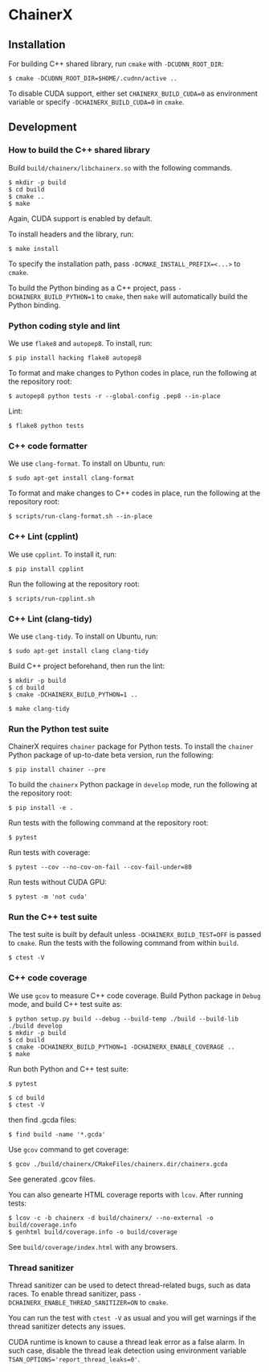 # ChainerX

## Installation

For building C++ shared library, run `cmake` with `-DCUDNN_ROOT_DIR`:

```shell-session
$ cmake -DCUDNN_ROOT_DIR=$HOME/.cudnn/active ..
```

To disable CUDA support, either set `CHAINERX_BUILD_CUDA=0` as environment variable or specify `-DCHAINERX_BUILD_CUDA=0` in `cmake`.

## Development

### How to build the C++ shared library

Build `build/chainerx/libchainerx.so` with the following commands.

```shell-session
$ mkdir -p build
$ cd build
$ cmake ..
$ make
```

Again, CUDA support is enabled by default.

To install headers and the library, run:

```shell-session
$ make install
```

To specify the installation path, pass `-DCMAKE_INSTALL_PREFIX=<...>` to `cmake`.

To build the Python binding as a C++ project, pass `-DCHAINERX_BUILD_PYTHON=1` to `cmake`,
then `make` will automatically build the Python binding.

### Python coding style and lint

We use `flake8` and `autopep8`. To install, run:

```
$ pip install hacking flake8 autopep8
```

To format and make changes to Python codes in place, run the following at the repository root:

```
$ autopep8 python tests -r --global-config .pep8 --in-place
```

Lint:

```
$ flake8 python tests
```

### C++ code formatter

We use `clang-format`. To install on Ubuntu, run:

```
$ sudo apt-get install clang-format
```

To format and make changes to C++ codes in place, run the following at the repository root:

```shell-session
$ scripts/run-clang-format.sh --in-place
```

### C++ Lint (cpplint)

We use `cpplint`. To install it, run:

```shell-session
$ pip install cpplint
```

Run the following at the repository root:

```shell-session
$ scripts/run-cpplint.sh
```

### C++ Lint (clang-tidy)

We use `clang-tidy`. To install on Ubuntu, run:

```
$ sudo apt-get install clang clang-tidy
```

Build C++ project beforehand, then run the lint:

```
$ mkdir -p build
$ cd build
$ cmake -DCHAINERX_BUILD_PYTHON=1 ..

$ make clang-tidy
```

### Run the Python test suite

ChainerX requires `chainer` package for Python tests. To install the `chainer` Python package of up-to-date beta version, run the following:

```shell-session
$ pip install chainer --pre
```

To build the `chainerx` Python package in `develop` mode, run the following at the repository root:

```shell-session
$ pip install -e .
```

Run tests with the following command at the repository root:

```shell-session
$ pytest
```

Run tests with coverage:

```shell-session
$ pytest --cov --no-cov-on-fail --cov-fail-under=80
```

Run tests without CUDA GPU:

```shell-session
$ pytest -m 'not cuda'
```

### Run the C++ test suite

The test suite is built by default unless `-DCHAINERX_BUILD_TEST=OFF` is passed to `cmake`.
Run the tests with the following command from within `build`.

```shell-session
$ ctest -V
```

### C++ code coverage

We use `gcov` to measure C++ code coverage.
Build Python package in `Debug` mode, and build C++ test suite as:

```
$ python setup.py build --debug --build-temp ./build --build-lib ./build develop
$ mkdir -p build
$ cd build
$ cmake -DCHAINERX_BUILD_PYTHON=1 -DCHAINERX_ENABLE_COVERAGE ..
$ make
```

Run both Python and C++ test suite:

```shell-session
$ pytest

$ cd build
$ ctest -V
```

then find .gcda files:

```shell-session
$ find build -name '*.gcda'
```

Use `gcov` command to get coverage:

```shell-session
$ gcov ./build/chainerx/CMakeFiles/chainerx.dir/chainerx.gcda
```

See generated .gcov files.

You can also genearte HTML coverage reports with `lcov`. After running tests:

```shell-session
$ lcov -c -b chainerx -d build/chainerx/ --no-external -o build/coverage.info
$ genhtml build/coverage.info -o build/coverage
```

See `build/coverage/index.html` with any browsers.

### Thread sanitizer

Thread sanitizer can be used to detect thread-related bugs, such as data races.
To enable thread sanitizer, pass `-DCHAINERX_ENABLE_THREAD_SANITIZER=ON` to `cmake`.

You can run the test with `ctest -V` as usual and you will get warnings if the thread sanitizer detects any issues.

CUDA runtime is known to cause a thread leak error as a false alarm.
In such case, disable the thread leak detection using environment variable `TSAN_OPTIONS='report_thread_leaks=0'`.
